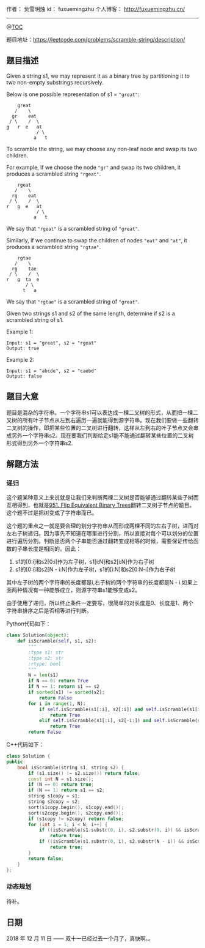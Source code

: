 
作者： 负雪明烛
id：	fuxuemingzhu
个人博客：	http://fuxuemingzhu.cn/

---
@[TOC](目录)


题目地址：https://leetcode.com/problems/scramble-string/description/


## 题目描述

Given a string s1, we may represent it as a binary tree by partitioning it to two non-empty substrings recursively.

Below is one possible representation of s1 = ``"great"``:

        great
       /    \
      gr    eat
     / \    /  \
    g   r  e   at
               / \
              a   t

To scramble the string, we may choose any non-leaf node and swap its two children.

For example, if we choose the node ``"gr"`` and swap its two children, it produces a scrambled string ``"rgeat"``.

        rgeat
       /    \
      rg    eat
     / \    /  \
    r   g  e   at
               / \
              a   t

We say that ``"rgeat"`` is a scrambled string of ``"great"``.

Similarly, if we continue to swap the children of nodes ``"eat"`` and ``"at"``, it produces a scrambled string ``"rgtae"``.

        rgtae
       /    \
      rg    tae
     / \    /  \
    r   g  ta  e
           / \
          t   a

We say that ``"rgtae"`` is a scrambled string of ``"great"``.

Given two strings s1 and s2 of the same length, determine if s2 is a scrambled string of s1.

Example 1:

    Input: s1 = "great", s2 = "rgeat"
    Output: true

Example 2:
    
    Input: s1 = "abcde", s2 = "caebd"
    Output: false

## 题目大意

题目是混杂的字符串。一个字符串s1可以表达成一棵二叉树的形式，从而把一棵二叉树的所有叶子节点从左到右遍历一遍就能得到源字符串。现在我们要做一些翻转二叉树的操作，即把某些位置的二叉树进行翻转，这样从左到右的叶子节点又会串成另外一个字符串s2。现在要我们判断给定s1能不能通过翻转某些位置的二叉树形式得到另外一个字符串s2.

## 解题方法

### 递归

这个题某种意义上来说就是让我们来判断两棵二叉树是否能够通过翻转某些子树而互相得到，也就是[951. Flip Equivalent Binary Trees][1]翻转二叉树子节点的题目。这个题不过是把树变成了字符串而已。

这个题的重点之一就是要合理的划分字符串从而形成两棵不同的左右子树，进而对左右子树递归。因为事先不知道在哪里进行分割，所以直接对每个可以划分的位置进行遍历分割。判断是否两个子串能否通过翻转变成相等的时候，需要保证传给函数的子串长度是相同的。因此：

1. s1的[0:i]和s2[0:i]作为左子树，s1[i:N]和s2[i:N]作为右子树
2. s1的[0:i]和s2[N - i:N]作为左子树，s1的[i:N]和s2[0:N-i]作为右子树

其中左子树的两个字符串的长度都是i,右子树的两个字符串的长度都是N - i.如果上面两种情况有一种能够成立，则源字符串s1能够变成s2。

由于使用了递归，所以终止条件一定要写，很简单的对长度是0、长度是1、两个字符串排序之后是否相等进行判断。

Python代码如下：

```python
class Solution(object):
    def isScramble(self, s1, s2):
        """
        :type s1: str
        :type s2: str
        :rtype: bool
        """
        N = len(s1)
        if N == 0: return True
        if N == 1: return s1 == s2
        if sorted(s1) != sorted(s2):
            return False
        for i in range(1, N):
            if self.isScramble(s1[:i], s2[:i]) and self.isScramble(s1[i:], s2[i:]):
                return True
            elif self.isScramble(s1[:i], s2[-i:]) and self.isScramble(s1[i:], s2[:-i]):
                return True
        return False
```

C++代码如下：

```cpp
class Solution {
public:
    bool isScramble(string s1, string s2) {
        if (s1.size() != s2.size()) return false;
        const int N = s1.size();
        if (N == 0) return true;
        if (N == 1) return s1 == s2;
        string s1copy = s1;
        string s2copy = s2;
        sort(s1copy.begin(), s1copy.end());
        sort(s2copy.begin(), s2copy.end());
        if (s1copy != s2copy) return false;
        for (int i = 1; i < N; i++) {
            if ((isScramble(s1.substr(0, i), s2.substr(0, i)) && isScramble(s1.substr(i), s2.substr(i))))
                return true;
            if ((isScramble(s1.substr(0, i), s2.substr(N - i)) && isScramble(s1.substr(i), s2.substr(0, N - i))))
                return true;
        }
        return false;
    }
};
```

### 动态规划

待补。


## 日期

2018 年 12 月 11 日 —— 双十一已经过去一个月了，真快啊。。


  [1]: https://blog.csdn.net/fuxuemingzhu/article/details/84728645
